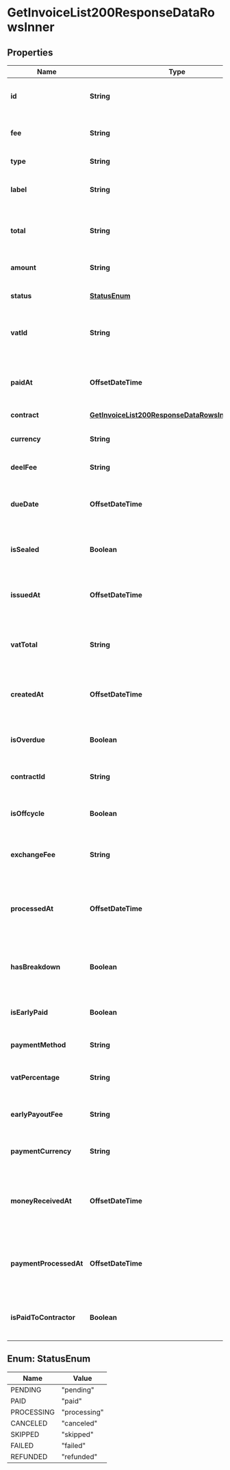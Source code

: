 

# GetInvoiceList200ResponseDataRowsInner


## Properties

| Name | Type | Description | Notes |
|------------ | ------------- | ------------- | -------------|
|**id** | **String** | Unique identifier of this resource. |  |
|**fee** | **String** | Fee added to the invoice amount. |  [optional] |
|**type** | **String** | Type of the invoice. |  [optional] |
|**label** | **String** | Label or reference number of the invoice. |  |
|**total** | **String** | Total invoice amount, including fees and VAT. |  |
|**amount** | **String** | Billed amount of the invoice. |  [optional] |
|**status** | [**StatusEnum**](#StatusEnum) | Current status of the invoice. |  |
|**vatId** | **String** | VAT identification number related to the invoice. |  |
|**paidAt** | **OffsetDateTime** | Date and time when the invoice was paid (ISO-8601 format). |  |
|**contract** | [**GetInvoiceList200ResponseDataRowsInnerContract**](GetInvoiceList200ResponseDataRowsInnerContract.md) |  |  |
|**currency** | **String** | Three-letter currency code for the invoice. |  |
|**deelFee** | **String** | Fee charged by Deel. |  [optional] |
|**dueDate** | **OffsetDateTime** | Date and time when the invoice is due (ISO-8601 format). |  |
|**isSealed** | **Boolean** | Indicates whether the invoice is sealed. |  [optional] |
|**issuedAt** | **OffsetDateTime** | Date and time when the invoice was issued (ISO-8601 format). |  |
|**vatTotal** | **String** | Total amount of VAT charged on the invoice. |  |
|**createdAt** | **OffsetDateTime** | Date and time when the invoice was created (ISO-8601 format). |  |
|**isOverdue** | **Boolean** | Indicates whether the invoice is overdue. |  |
|**contractId** | **String** | Unique identifier of the related contract. |  |
|**isOffcycle** | **Boolean** | Indicates whether the invoice is off-cycle. |  [optional] |
|**exchangeFee** | **String** | Fee related to currency exchange for the invoice. |  [optional] |
|**processedAt** | **OffsetDateTime** | Date and time when the invoice was processed (ISO-8601 format). |  [optional] |
|**hasBreakdown** | **Boolean** | Indicates whether the invoice includes a breakdown of items. |  [optional] |
|**isEarlyPaid** | **Boolean** | Indicates whether the invoice was paid early. |  [optional] |
|**paymentMethod** | **String** | Method used to pay the invoice. |  [optional] |
|**vatPercentage** | **String** | Percentage of VAT charged on the invoice. |  |
|**earlyPayoutFee** | **String** | Fee charged for early payout of the invoice. |  [optional] |
|**paymentCurrency** | **String** | Currency in which the invoice was paid. |  [optional] |
|**moneyReceivedAt** | **OffsetDateTime** | Date and time when the payment was received (ISO-8601 format). |  [optional] |
|**paymentProcessedAt** | **OffsetDateTime** | Date and time when the payment was processed (ISO-8601 format). |  [optional] |
|**isPaidToContractor** | **Boolean** | Indicates whether the invoice was paid to the contractor. |  [optional] |



## Enum: StatusEnum

| Name | Value |
|---- | -----|
| PENDING | &quot;pending&quot; |
| PAID | &quot;paid&quot; |
| PROCESSING | &quot;processing&quot; |
| CANCELED | &quot;canceled&quot; |
| SKIPPED | &quot;skipped&quot; |
| FAILED | &quot;failed&quot; |
| REFUNDED | &quot;refunded&quot; |



